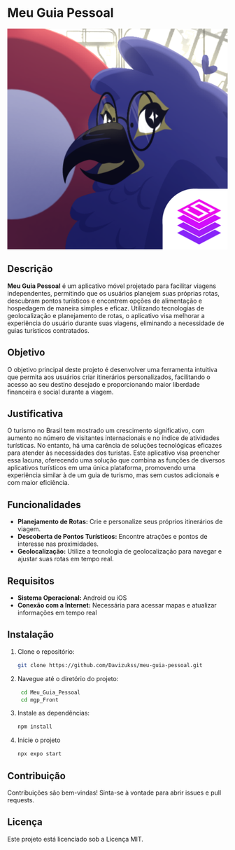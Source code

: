 # Meu Guia Pessoal
![Ícone do Aplicativo](https://github.com/Davizukss/Meu_Guia_Pessoal/blob/develop/Mgp_Front/src/assets/Stack_Images/icon.png)

## Descrição

**Meu Guia Pessoal** é um aplicativo móvel projetado para facilitar viagens independentes, permitindo que os usuários planejem suas próprias rotas, descubram pontos turísticos e encontrem opções de alimentação e hospedagem de maneira simples e eficaz. Utilizando tecnologias de geolocalização e planejamento de rotas, o aplicativo visa melhorar a experiência do usuário durante suas viagens, eliminando a necessidade de guias turísticos contratados.

## Objetivo

O objetivo principal deste projeto é desenvolver uma ferramenta intuitiva que permita aos usuários criar itinerários personalizados, facilitando o acesso ao seu destino desejado e proporcionando maior liberdade financeira e social durante a viagem.

## Justificativa

O turismo no Brasil tem mostrado um crescimento significativo, com aumento no número de visitantes internacionais e no índice de atividades turísticas. No entanto, há uma carência de soluções tecnológicas eficazes para atender às necessidades dos turistas. Este aplicativo visa preencher essa lacuna, oferecendo uma solução que combina as funções de diversos aplicativos turísticos em uma única plataforma, promovendo uma experiência similar à de um guia de turismo, mas sem custos adicionais e com maior eficiência.

## Funcionalidades

- **Planejamento de Rotas:** Crie e personalize seus próprios itinerários de viagem.
- **Descoberta de Pontos Turísticos:** Encontre atrações e pontos de interesse nas proximidades.
- **Geolocalização:** Utilize a tecnologia de geolocalização para navegar e ajustar suas rotas em tempo real.

## Requisitos
- **Sistema Operacional:** Android ou iOS
- **Conexão com a Internet:** Necessária para acessar mapas e atualizar informações em tempo real

## Instalação

1. Clone o repositório:
   ```bash
   git clone https://github.com/Davizukss/meu-guia-pessoal.git
2. Navegue até o diretório do projeto:
   ```bash
    cd Meu_Guia_Pessoal
    cd mgp_Front
3. Instale as dependências:
   ```bash
   npm install
4. Inicie o projeto
   ```bash
   npx expo start
## Contribuição
Contribuições são bem-vindas! Sinta-se à vontade para abrir issues e pull requests.

## Licença
Este projeto está licenciado sob a Licença MIT.
